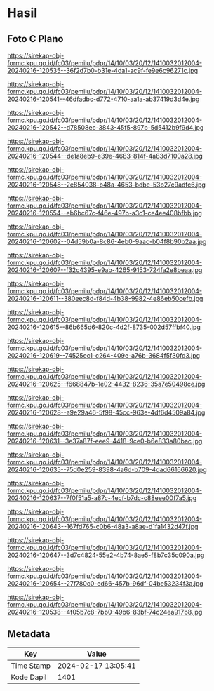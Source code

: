 # Hasil

## Foto C Plano

https://sirekap-obj-formc.kpu.go.id/fc03/pemilu/pdpr/14/10/03/20/12/1410032012004-20240216-120535--36f2d7b0-b31e-4da1-ac9f-fe9e6c96271c.jpg

https://sirekap-obj-formc.kpu.go.id/fc03/pemilu/pdpr/14/10/03/20/12/1410032012004-20240216-120541--46dfadbc-d772-4710-aa1a-ab37419d3d4e.jpg

https://sirekap-obj-formc.kpu.go.id/fc03/pemilu/pdpr/14/10/03/20/12/1410032012004-20240216-120542--d78508ec-3843-45f5-897b-5d5412b9f9d4.jpg

https://sirekap-obj-formc.kpu.go.id/fc03/pemilu/pdpr/14/10/03/20/12/1410032012004-20240216-120544--de1a8eb9-e39e-4683-814f-4a83d7100a28.jpg

https://sirekap-obj-formc.kpu.go.id/fc03/pemilu/pdpr/14/10/03/20/12/1410032012004-20240216-120548--2e854038-b48a-4653-bdbe-53b27c9adfc6.jpg

https://sirekap-obj-formc.kpu.go.id/fc03/pemilu/pdpr/14/10/03/20/12/1410032012004-20240216-120554--eb6bc67c-f46e-497b-a3c1-ce4ee408bfbb.jpg

https://sirekap-obj-formc.kpu.go.id/fc03/pemilu/pdpr/14/10/03/20/12/1410032012004-20240216-120602--04d59b0a-8c86-4eb0-9aac-b04f8b90b2aa.jpg

https://sirekap-obj-formc.kpu.go.id/fc03/pemilu/pdpr/14/10/03/20/12/1410032012004-20240216-120607--f32c4395-e9ab-4265-9153-724fa2e8beaa.jpg

https://sirekap-obj-formc.kpu.go.id/fc03/pemilu/pdpr/14/10/03/20/12/1410032012004-20240216-120611--380eec8d-f84d-4b38-9982-4e86eb50cefb.jpg

https://sirekap-obj-formc.kpu.go.id/fc03/pemilu/pdpr/14/10/03/20/12/1410032012004-20240216-120615--86b665d6-820c-4d2f-8735-002d57ffbf40.jpg

https://sirekap-obj-formc.kpu.go.id/fc03/pemilu/pdpr/14/10/03/20/12/1410032012004-20240216-120619--74525ec1-c264-409e-a76b-3684f5f30fd3.jpg

https://sirekap-obj-formc.kpu.go.id/fc03/pemilu/pdpr/14/10/03/20/12/1410032012004-20240216-120625--f668847b-1e02-4432-8236-35a7e50498ce.jpg

https://sirekap-obj-formc.kpu.go.id/fc03/pemilu/pdpr/14/10/03/20/12/1410032012004-20240216-120628--a9e29a46-5f98-45cc-963e-4df6d4509a84.jpg

https://sirekap-obj-formc.kpu.go.id/fc03/pemilu/pdpr/14/10/03/20/12/1410032012004-20240216-120631--3e37a87f-eee9-4418-9ce0-b6e833a80bac.jpg

https://sirekap-obj-formc.kpu.go.id/fc03/pemilu/pdpr/14/10/03/20/12/1410032012004-20240216-120635--75d0e259-8398-4a6d-b709-4dad66166620.jpg

https://sirekap-obj-formc.kpu.go.id/fc03/pemilu/pdpr/14/10/03/20/12/1410032012004-20240216-120637--7f0f51a5-a87c-4ecf-b7dc-c88eee00f7a5.jpg

https://sirekap-obj-formc.kpu.go.id/fc03/pemilu/pdpr/14/10/03/20/12/1410032012004-20240216-120643--167fd765-c0b6-48a3-a8ae-d1fa1432d47f.jpg

https://sirekap-obj-formc.kpu.go.id/fc03/pemilu/pdpr/14/10/03/20/12/1410032012004-20240216-120647--3d7c4824-55e2-4b74-8ae5-f8b7c35c090a.jpg

https://sirekap-obj-formc.kpu.go.id/fc03/pemilu/pdpr/14/10/03/20/12/1410032012004-20240216-120654--27f780c0-ed66-457b-96df-04be53234f3a.jpg

https://sirekap-obj-formc.kpu.go.id/fc03/pemilu/pdpr/14/10/03/20/12/1410032012004-20240216-120538--4f05b7c8-7bb0-49b6-83bf-74c24ea917b8.jpg


## Metadata

| Key        | Value               |
| ---------- | ------------------- |
| Time Stamp | 2024-02-17 13:05:41 |
| Kode Dapil | 1401                |



